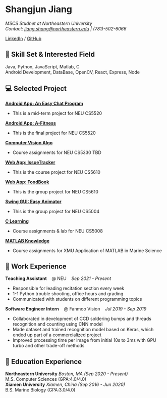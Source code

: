 # Shangjun Jiang

_MSCS Studnet at Northeastern University_ <br>
_Contact: jiang.shang@northeastern.edu | (781)-502-6066_<br>

[LinkedIn](https://www.linkedin.com/in/shangjun-jiang/) /
[GitHub](https://github.com/jsjsam98/)

## 🧰 Skill Set & Interested Field
Java, Python, JavaScript, Matlab, C<br>
Android Development, DataBase, OpenCV, React, Express, Node<br>

## 💻 Selected Project
[**Android App: An Easy Chat Program**](https://github.com/jsjsam98/FirebaseDemo)
  - This is a mid-term project for NEU CS5520

[**Android App: A-Fitness**](https://github.com/jsjsam98/AFitness)
  - This is the final project for NEU CS5520

[**Computer Vision Algo**](https://jianghz.me/teaching/cs5330/fall2021/)
  - Course assignments for NEU CS5330 TBD

[**Web App: IssueTracker**](https://github.com/jsjsam98/Shangjun-Book)
  - This is the course project for NEU CS5610

[**Web App: FoodBook**](https://github.com/jsjsam98/GroupProject-FoodBook)
  - This is the group project for NEU CS5610

[**Swing GUI: Easy Animator**](https://github.com/jsjsam98/EasyAnimator)
  - This is the group project for NEU CS5004

[**C Learning**](https://github.com/jsjsam98/CS5008)
  - Course assignments & lab for NEU CS5008

[**MATLAB Knowledge**](https://github.com/jsjsam98/MATLAB-Application-in-Marine-Science)
  - Course assignments for XMU Application of MATLAB in Marine Science

## 🏢 Work Experience
**Teaching Assistant**&nbsp; &nbsp; @ NEU&nbsp; &nbsp; _Sep 2021 - Present_<br>
  - Responsible for leading recitation section every week
  - 1-1 Python trouble shooting, office hours and grading
  - Communicated with students on different programming topics

**Software Engineer Intern**&nbsp; &nbsp; @ Fanmoo Vision&nbsp; &nbsp; _Jul 2019 - Sep 2019_<br>
  - Collaborated in development of CCD soldering bumps and threads recognition and counting using CNN model
  - Made dataset and trained recognition model based on Keras, which ended up part of a commercialized project
  - Improved processing time per image from initial 10s to 3ms with GPU turbo and other trade-off methods

## 🏫 Education Experience
**Northeastern University** _Boston, MA (Sep 2020 - Present)_<br>
M.S. Computer Sciences (GPA:4.0/4.0)<br>
**Xiamen University** _Xiamen, China (Sep 2016 - Jun 2020)_<br>
B.S. Marine Biology (GPA:3.0/4.0)<br>


